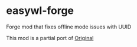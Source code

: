# **easywl-forge**
Forge mod that fixes offline mode issues with UUID

This mod is a partial port of [Original](https://github.com/NikitaCartes/EasyWhitelist)